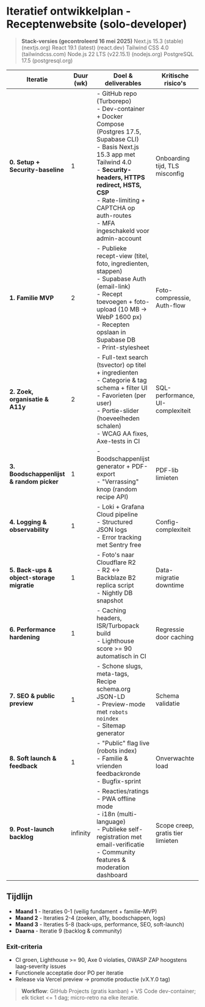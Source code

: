 # Iteratief ontwikkelplan - Receptenwebsite (solo-developer)

> **Stack-versies (gecontroleerd 16 mei 2025)**   Next.js 15.3 (stable) (nextjs.org)  React 19.1 (latest) (react.dev)  Tailwind CSS 4.0 (tailwindcss.com)  Node.js 22 LTS (v22.15.1) (nodejs.org)  PostgreSQL 17.5 (postgresql.org)

| Iteratie | Duur (wk) | Doel & deliverables | Kritische risico's | Afhankelijkheden |
|---|---|---|---|---|
| **0. Setup + Security-baseline** | 1 | - GitHub repo (Turborepo) <br>- Dev-container + Docker Compose (Postgres 17.5, Supabase CLI) <br>- Basis Next.js 15.3 app met Tailwind 4.0 <br>- **Security-headers, HTTPS redirect, HSTS, CSP** <br>- Rate-limiting + CAPTCHA op auth-routes <br>- MFA ingeschakeld voor admin-account | Onboarding tijd, TLS misconfig | None |
| **1. Familie MVP** | 2 | - Publieke recept-view (titel, foto, ingredienten, stappen) <br>- Supabase Auth (email-link) <br>- Recept toevoegen + foto-upload (10 MB -> WebP 1600 px) <br>- Recepten opslaan in Supabase DB <br>- Print-stylesheet | Foto-compressie, Auth-flow | Iteratie 0 infra |
| **2. Zoek, organisatie & A11y** | 2 | - Full-text search (tsvector) op titel + ingredienten <br>- Categorie & tag schema + filter UI <br>- Favorieten (per user) <br>- Portie-slider (hoeveelheden schalen) <br>- WCAG AA fixes, Axe-tests in CI | SQL-performance, UI-complexiteit | Iteratie 1 data |
| **3. Boodschappenlijst & random picker** | 1 | - Boodschappenlijst generator + PDF-export <br>- "Verrassing" knop (random recipe API) | PDF-lib limieten | Iteratie 2 tags |
| **4. Logging & observability** | 1 | - Loki + Grafana Cloud pipeline <br>- Structured JSON logs <br>- Error tracking met Sentry free | Config-complexiteit | Iteratie 0 infra |
| **5. Back-ups & object-storage migratie** | 1 | - Foto's naar Cloudflare R2 <br>- R2 <-> Backblaze B2 replica script <br>- Nightly DB snapshot | Data-migratie downtime | Iteratie 1 files |
| **6. Performance hardening** | 1 | - Caching headers, ISR/Turbopack build <br>- Lighthouse score >= 90 automatisch in CI | Regressie door caching | Iteratie 2+3 features |
| **7. SEO & public preview** | 1 | - Schone slugs, meta-tags, Recipe schema.org JSON-LD <br>- Preview-mode met `robots noindex` <br>- Sitemap generator | Schema validatie | Iteratie 6 perf |
| **8. Soft launch & feedback** | 1 | - "Public" flag live (robots index) <br>- Familie & vrienden feedbackronde <br>- Bugfix-sprint | Onverwachte load | Alle voorgaande |
| **9. Post-launch backlog** | infinity | - Reacties/ratings <br>- PWA offline mode <br>- i18n (multi-language) <br>- Publieke self-registration met email-verificatie <br>- Community features & moderation dashboard | Scope creep, gratis tier limieten | Launch |

## Tijdlijn
* **Maand 1** - Iteraties 0-1  (veilig fundament + familie-MVP)
* **Maand 2** - Iteraties 2-4  (zoeken, a11y, boodschappen, logs)
* **Maand 3** - Iteraties 5-8  (back-ups, performance, SEO, soft-launch)
* **Daarna** - Iteratie 9 (backlog & community)

### Exit-criteria
- CI groen, Lighthouse >= 90, Axe 0 violaties, OWASP ZAP hoogstens laag-severity issues
- Functionele acceptatie door PO per iteratie
- Release via Vercel preview -> promotie productie (vX.Y.0 tag)

> **Workflow**: GitHub Projects (gratis kanban) + VS Code dev-container; elk ticket <= 1 dag; micro-retro na elke iteratie.
